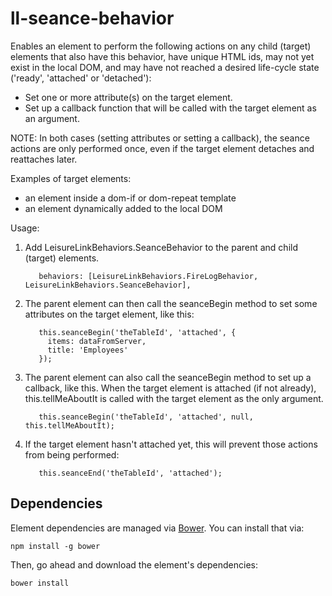 # ll-seance-behavior

Enables an element to perform the following actions on any child (target) elements
that also have this behavior, have unique HTML ids, may not yet exist in the local DOM,
and may have not reached a desired life-cycle state ('ready', 'attached' or 'detached'):

- Set one or more attribute(s) on the target element.
- Set up a callback function that will be called with the target element as an argument.

NOTE: In both cases (setting attributes or setting a callback), the seance actions are only performed once,
even if the target element detaches and reattaches later.

Examples of target elements:

- an element inside a dom-if or dom-repeat template
- an element dynamically added to the local DOM

Usage:

1. Add LeisureLinkBehaviors.SeanceBehavior to the parent and child (target) elements.

          behaviors: [LeisureLinkBehaviors.FireLogBehavior, LeisureLinkBehaviors.SeanceBehavior],

1. The parent element can then call the seanceBegin method to set some attributes on the target element, like this:

          this.seanceBegin('theTableId', 'attached', {
            items: dataFromServer,
            title: 'Employees'
          });

1. The parent element can also call the seanceBegin method to set up a callback, like this.
When the target element is attached (if not already),
this.tellMeAboutIt is called with the target element as the only argument.

          this.seanceBegin('theTableId', 'attached', null, this.tellMeAboutIt);

1. If the target element hasn't attached yet, this will prevent those actions from being performed:

          this.seanceEnd('theTableId', 'attached');

## Dependencies

Element dependencies are managed via [Bower](http://bower.io/). You can install that via:

    npm install -g bower

Then, go ahead and download the element's dependencies:

    bower install
